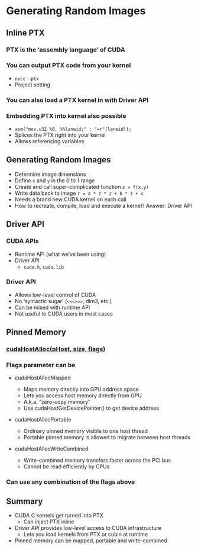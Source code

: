 # Generating Random Images

## Inline PTX

### PTX is the ‘assembly language’ of CUDA

### You can output PTX code from your kernel
* `nvcc –ptx`
* Project setting

### You can also load a PTX kernel in with Driver API

### Embedding PTX into kernel also possible
* `asm("mov.u32 %0, %%laneid;" : "=r"(laneid));`
* Splices the PTX right into your kernel
* Allows referencing variables

## Generating Random Images
* Determine image dimensions
* Define `x` and `y` in the 0 to 1 range
* Create and call super-complicated function `z = f(x,y)`
* Write data back to image `r = a * z * z + b * z + c`
* Needs a brand new CUDA kernel on each call 
* How to recreate, compile, load and execute a kernel? Answer: Driver API

## Driver API

### CUDA APIs
* Runtime API (what we’ve been using)
* Driver API
   * `cuda.h`, `cuda.lib`

### Driver API
* Allows low-level control of CUDA
* No ‘syntactic sugar’ (`<<<>>>`, dim3, etc.)
* Can be mixed with runtime API
* Not useful to CUDA users in most cases

## Pinned Memory

### [cudaHostAlloc(pHost, size, flags)](https://docs.nvidia.com/cuda/cuda-runtime-api/group__CUDART__MEMORY.html#group__CUDART__MEMORY_1gb65da58f444e7230d3322b6126bb4902)

### Flags parameter can be

* cudaHostAllocMapped
   * Maps memory directly into GPU address space
   * Lets you access host memory directly from GPU
   * A.k.a. “zero-copy memory”
   * Use cudaHostGetDevicePointer() to get device address

* cudaHostAllocPortable
   * Ordinary pinned memory visible to one host thread
   * Portable pinned memory is allowed to migrate between host threads

* cudaHostAllocWriteCombined
   * Write-combined memory transfers faster across the PCI bus
   * Cannot be read efficiently by CPUs

### Can use any combination of the flags above

## Summary
* CUDA C kernels get turned into PTX
   * Can inject PTX inline
* Driver API provides low-level access to CUDA infrastructure
   * Lets you load kernels from PTX or cubin at runtime
* Pinned memory can be mapped, portable and write-combined
